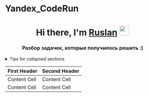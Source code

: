 # Yandex_CodeRun
<h1 align="center">Hi there, I'm <a href="https://vk.com/gipnotyin" target="_blank">Ruslan</a> 
<img src="https://github.com/blackcater/blackcater/raw/main/images/Hi.gif" height="32"/></h1>
<h3 align="center">Разбор задачек, которые получилось решить :)</h3>


<details>

<summary>Tips for collapsed sections</summary>

### You can add a header

You can add text within a collapsed section. 

You can add an image or a code block, too.

```ruby
   puts "Hello World"
```

</details>

| First Header  | Second Header |
| ------------- | ------------- |
| Content Cell  | Content Cell  |
| Content Cell  | Content Cell  |

